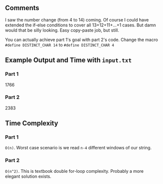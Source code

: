 ## Comments
I saw the number change (from 4 to 14) coming. Of course I could have extended the if-else conditions to cover all 13+12+11+...+1 cases. But damn would that be silly looking. Easy copy-paste job, but still.

You can actually achieve part 1's goal with part 2's code. Change the macro 
`#define DISTINCT_CHAR 14`
to
`#define DISTINCT_CHAR 4`

## Example Output and Time with `input.txt`
### Part 1
1766
### Part 2
2383

## Time Complexity
### Part 1
`O(n)`. Worst case scenario is we read `n-4` different windows of our string.
### Part 2 
`O(n^2)`. This is textbook double for-loop complexity. Probably a more elegant solution exists.
